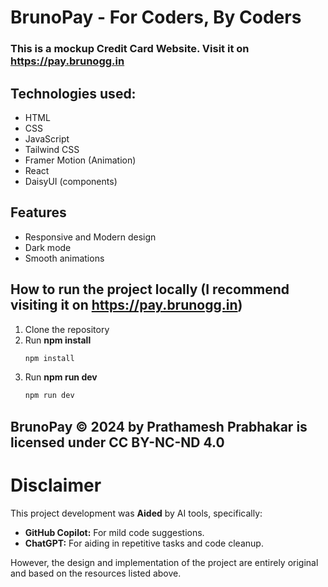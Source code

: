 # BrunoPay - For Coders, By Coders

### This is a mockup Credit Card Website. Visit it on https://pay.brunogg.in

## Technologies used:
- HTML
- CSS
- JavaScript
- Tailwind CSS
- Framer Motion (Animation)
- React
- DaisyUI (components)

## Features
- Responsive and Modern design
- Dark mode
- Smooth animations

## How to run the project locally (I recommend visiting it on https://pay.brunogg.in)
1. Clone the repository
2. Run **npm install**
    ```bash
    npm install
    ```
3. Run **npm run dev**
    ```bash
    npm run dev
    ```

## BrunoPay © 2024 by Prathamesh Prabhakar is licensed under CC BY-NC-ND 4.0 

# Disclaimer

This project development was **Aided** by AI tools, specifically:

* **GitHub Copilot:** For mild code suggestions.
* **ChatGPT:** For aiding in repetitive tasks and code cleanup.

However, the design and implementation of the project are entirely original and based on the resources listed above.